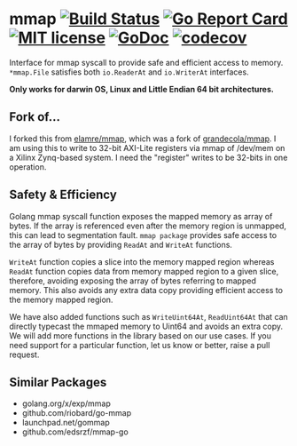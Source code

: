 # mmap [![Build Status](https://travis-ci.com/grandecola/mmap.svg?branch=master)](https://travis-ci.com/grandecola/mmap) [![Go Report Card](https://goreportcard.com/badge/github.com/grandecola/mmap)](https://goreportcard.com/report/github.com/grandecola/mmap) [![MIT license](http://img.shields.io/badge/license-MIT-brightgreen.svg)](http://opensource.org/licenses/MIT) [![GoDoc](https://godoc.org/github.com/grandecola/mmap?status.svg)](https://godoc.org/github.com/grandecola/mmap) [![codecov](https://codecov.io/gh/grandecola/mmap/branch/master/graph/badge.svg)](https://codecov.io/gh/grandecola/mmap)
Interface for mmap syscall to provide safe and efficient access to memory.
`*mmap.File` satisfies both `io.ReaderAt` and `io.WriterAt` interfaces.

**Only works for darwin OS, Linux and Little Endian 64 bit architectures.**

## Fork of...

I forked this from [elamre/mmap](https://github.com/elamre/mmap), which was a fork
of [grandecola/mmap](https://github.com/grandecola/mmap). I am using this to write
to 32-bit AXI-Lite registers via mmap of /dev/mem on a Xilinx Zynq-based system. I
need the "register" writes to be 32-bits in one operation.

## Safety & Efficiency
Golang mmap syscall function exposes the mapped memory as array of bytes.
If the array is referenced even after the memory region is unmapped,
this can lead to segmentation fault. `mmap package` provides safe access
to the array of bytes by providing `ReadAt` and `WriteAt` functions.

`WriteAt` function copies a slice into the memory mapped region
whereas `ReadAt` function copies data from memory mapped region to
a given slice, therefore, avoiding exposing the array of bytes referring
to mapped memory. This also avoids any extra data copy providing efficient
access to the memory mapped region.

We have also added functions such as `WriteUint64At`, `ReadUint64At` that
can directly typecast the mmaped memory to Uint64 and avoids an extra copy.
We will add more functions in the library based on our use cases. If you need
support for a particular function, let us know or better, raise a pull request.

## Similar Packages
* golang.org/x/exp/mmap
* github.com/riobard/go-mmap
* launchpad.net/gommap
* github.com/edsrzf/mmap-go
